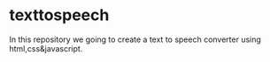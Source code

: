 # texttospeech
In this repository we going to create a text to speech converter using html,css&amp;javascript.
